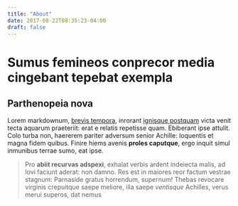 ```yaml
---
title: "About"
date: 2017-08-22T08:35:23-04:00
draft: false
---
```


# Sumus femineos conprecor media cingebant tepebat exempla

## Parthenopeia nova

Lorem markdownum, [brevis
tempora](http://www.fragorem-portus.org/truncoque.html), inrorant [ignisque
postquam](http://exit.org/labore) victa venit tecta aquarum praeteriit: erat e
relatis repetisse quam. Ebiberant ipse attulit. Colo turba non, haererem pariter
adversum senior Achille: loquentis et magna fidem quibus. Finire hiems avenis
**proles caputque**, ergo inquit simul inmunibus terrae sumo, eat ipse.

> Pro **abiit recurvas adspexi**, exhalat verbis ardent indeiecta malis, ad Iovi
> faciunt aderat: non damno. Res est in maiores reor factum vestrae stagnum:
> Parnaside gratus horrendum, supernum! Thebas revocare virginis crepuitque
> saepe meliore, illa saepe *ventisque* Achilles, verus merui superos, dat nemus